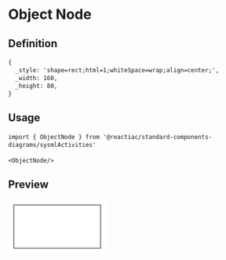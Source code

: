 # Object Node

## Definition

```
{
  _style: 'shape=rect;html=1;whiteSpace=wrap;align=center;',
  _width: 160,
  _height: 80,
}
```

## Usage

```
import { ObjectNode } from '@reactiac/standard-components-diagrams/sysmlActivities'

<ObjectNode/>
```

## Preview

<img src="./object-node.png" width="200"/>
